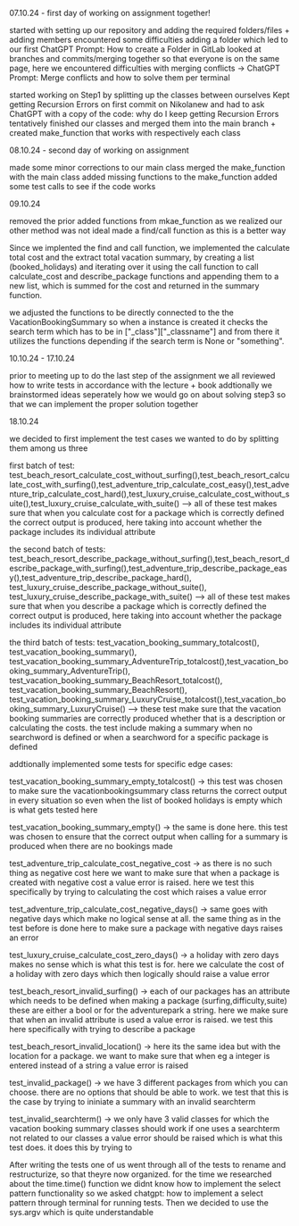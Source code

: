 07.10.24 - first day of working on assignment together!

started with setting up our repository and adding the required folders/files + adding members
encountered some difficulties adding a folder which led to our first ChatGPT Prompt: How to create a Folder in GitLab
looked at branches and commits/merging together so that everyone is on the same page, here we encountered difficulties with merging conflicts -> ChatGPT Prompt: Merge conflicts and how to solve them per terminal

started working on Step1 by splitting up the classes between ourselves 
Kept getting Recursion Errors on first commit on Nikolanew and had to ask ChatGPT with a copy of the code: why do I keep getting Recursion Errors
tentatively finished our classes and merged them into the main branch + created make_function that works with respectively each class

08.10.24 - second day of working on assignment

made some minor corrections to our main class
merged the make_function with the main class
added missing functions to the make_function
added some test calls to see if the code works

09.10.24

removed the prior added functions from mkae_function as we realized our other method was not ideal
made a find/call function as this is a better way 

Since we implented the find and call function, we implemented the calculate total cost and the extract total vacation summary, by creating a list (booked_holidays) and iterating over it using the call function to call calculate_cost and describe_package functions and appending them to a new list, which is summed for the cost and returned in the summary function.

we adjusted the functions to be directly connected to the the VacationBookingSummary so when a  instance is created it checks the search term which  has to be in ["_class"]["_classname"] and from there it utilizes the functions depending if the search term is None or "something".

10.10.24 - 17.10.24

prior to meeting up to do the last step of the assignment we all reviewed how to write tests in accordance with the lecture + book
addtionally we brainstormed ideas seperately how we would go on about solving step3 so that we can implement the proper solution together

18.10.24

we decided to first implement the test cases we wanted to do by splitting them among us three

first batch of test: 
test_beach_resort_calculate_cost_without_surfing(),test_beach_resort_calculate_cost_with_surfing(),test_adventure_trip_calculate_cost_easy(),test_adventure_trip_calculate_cost_hard(),test_luxury_cruise_calculate_cost_without_suite(),test_luxury_cruise_calculate_with_suite()
--> all of these test makes sure that when you calculate cost for a package which is correctly defined the correct output is produced, here taking into account whether the package includes its individual attribute

the second batch of tests:
test_beach_resort_describe_package_without_surfing(),test_beach_resort_describe_package_with_surfing(),test_adventure_trip_describe_package_easy(),test_adventure_trip_describe_package_hard(), test_luxury_cruise_describe_package_without_suite(), test_luxury_cruise_describe_package_with_suite()
--> all of these test makes sure that when you describe a package which is correctly defined the correct output is produced, here taking into account whether the package includes its individual attribute

the third batch of tests:
test_vacation_booking_summary_totalcost(), test_vacation_booking_summary(), test_vacation_booking_summary_AdventureTrip_totalcost(),test_vacation_booking_summary_AdventureTrip(), test_vacation_booking_summary_BeachResort_totalcost(), test_vacation_booking_summary_BeachResort(), test_vacation_booking_summary_LuxuryCruise_totalcost(),test_vacation_booking_summary_LuxuryCruise()
--> these test make sure that the vacation booking summaries are correctly produced whether that is a description or calculating the costs. the test include making a summary when no searchword is defined or when a searchword for a specific package is defined

addtionally implemented some tests for specific edge cases:

test_vacation_booking_summary_empty_totalcost()
-> this test was chosen to make sure the vacationbookingsummary class returns the correct output in every situation so even  when the list of booked holidays is empty which is what gets tested here

test_vacation_booking_summary_empty()
-> the same is done here. this test was chosen to ensure that the correct output when calling for a summary is produced when there are no bookings made 

test_adventure_trip_calculate_cost_negative_cost
-> as there is no such thing as negative cost here we want to make sure that when a package is created with negative cost a value error is raised. here we test this specifically by trying to calculating the cost which raises a value error

test_adventure_trip_calculate_cost_negative_days()
-> same goes with negative days which make no logical sense at all. the same thing as in the test before is done here to make sure a package with negative days raises an error

test_luxury_cruise_calculate_cost_zero_days()
-> a holiday with zero days makes no sense which is what this test is for. here we calculate the cost of a holiday with zero days which then logically should raise a value error

test_beach_resort_invalid_surfing()
-> each of our packages has an attribute which needs to be defined when making a package (surfing,difficulty,suite) these are either a bool or for the adventurepark a string. here we make sure that when an invalid attribute is used a value error is raised. we test this here specifically with trying to describe a package

test_beach_resort_invalid_location()
-> here its the same idea but with the location for a package. we want to make sure that when eg a integer is entered instead of a string a value error is raised 

test_invalid_package()
-> we have 3 different packages from which you can choose. there are no options that should be able to work. we test that this is the case by trying to ininiate a summary with an invalid searchterm

test_invalid_searchterm()
-> we only have 3 valid classes for which the vacation booking summary classes should work if one uses a searchterm not related to our classes a value error should be raised which is what this test does. it does this by trying to 

After writing the tests one of us went through all of the tests to rename and restructurize, so that theyre now organized.
for the time we researched about the time.time() function 
we didnt know how to implement the select pattern functionality so we asked chatgpt: how to implement a select pattern through terminal for running tests. Then we decided to use the sys.argv which is quite understandable
